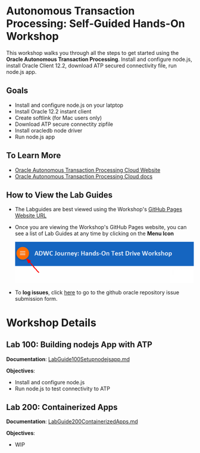 # Autonomous Transaction Processing: Self-Guided Hands-On Workshop
This workshop walks you through all the steps to get started using the **Oracle Autonomous Transaction Processing**. Install and configure node.js, install Oracle Client 12.2, download ATP secured connectivity file, run node.js app. 


## Goals

 - Install and configure node.js on your latptop
 - Install Oracle 12.2 instant client
 - Create softlink (for Mac users only)
 - Download ATP secure connectity zipfile
 - Install oracledb node driver
 - Run node.js app



## To Learn More
 - [Oracle Autonomous Transaction Processing Cloud Website](https://www.oracle.com/database/autonomous-transaction-processing.html)
 - [Oracle Autonomous Transaction Processing Cloud docs](https://docs.oracle.com/en/cloud/paas/atp-cloud/index.html)
 
      
## How to View the Lab Guides

- The Labguides are best viewed using the Workshop's [GitHub Pages Website URL](https://cloudsolutionhubs.github.io/autonomous-transaction-processing/workshops) 


- Once you are viewing the Workshop's GitHub Pages website, you can see a list of Lab Guides at any time by clicking on the **Menu Icon**

    ![](images/WorkshopMenu.png)  

- To **log issues**, click [here](https://github.com/oracle/learning-library/issues/new) to go to the github oracle repository issue submission form.



# Workshop Details


## Lab 100: Building nodejs App with ATP

**Documentation**: [LabGuide100Setupnodejsapp.md](LabGuide100Setupnodejsapp.md)

**Objectives**:

- Install and configure node.js 
- Run node.js to test connectivity to ATP

## Lab 200: Containerized Apps 

**Documentation**: [LabGuide200ContainerizedApps.md](LabGuide200ContainerizedApps.md)

**Objectives**:

- WIP



